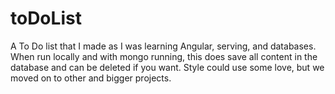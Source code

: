 # toDoList
A To Do list that I made as I was learning Angular, serving, and databases. When run locally and with mongo running, this does save all content in the database and can be deleted if you want. Style could use some love, but we moved on to other and bigger projects.
